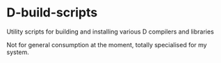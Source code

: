 D-build-scripts
===============

Utility scripts for building and installing various D compilers and libraries

Not for general consumption at the moment, totally specialised for my system.
